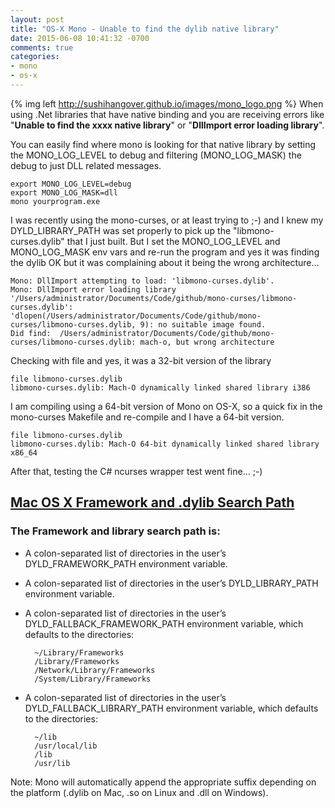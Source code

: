 ```yaml
---
layout: post
title: "OS-X Mono - Unable to find the dylib native library"
date: 2015-06-08 10:41:32 -0700
comments: true
categories: 
- mono
- os-x
---
```

{% img left http://sushihangover.github.io/images/mono_logo.png  %}
When using .Net libraries that have native binding and you are receiving errors like 
"**Unable to find the xxxx native library**" or "**DllImport error loading library**". 

You can easily find where mono is looking for that native library by setting the MONO_LOG_LEVEL to debug and filtering (MONO_LOG_MASK) the debug to just DLL related messages.

    export MONO_LOG_LEVEL=debug
    export MONO_LOG_MASK=dll
    mono yourprogram.exe

I was recently using the mono-curses, or at least trying to ;-) and I knew my DYLD_LIBRARY_PATH was set properly to pick up the "libmono-curses.dylib" that I just built. But I set the MONO_LOG_LEVEL and MONO_LOG_MASK env vars and re-run the program and yes it was finding the dylib OK but it was complaining about it being the wrong architecture... 

    Mono: DllImport attempting to load: 'libmono-curses.dylib'.
    Mono: DllImport error loading library '/Users/administrator/Documents/Code/github/mono-curses/libmono-curses.dylib': 'dlopen(/Users/administrator/Documents/Code/github/mono-curses/libmono-curses.dylib, 9): no suitable image found.
    Did find:  /Users/administrator/Documents/Code/github/mono-curses/libmono-curses.dylib: mach-o, but wrong architecture        

Checking with file and yes, it was a 32-bit version of the library

    file libmono-curses.dylib
    libmono-curses.dylib: Mach-O dynamically linked shared library i386

I am compiling using a 64-bit version of Mono on OS-X, so a quick fix in the mono-curses Makefile and re-compile and I have a 64-bit version.

    file libmono-curses.dylib 
    libmono-curses.dylib: Mach-O 64-bit dynamically linked shared library x86_64

After that, testing the C# ncurses wrapper test went fine... ;-)


## [Mac OS X Framework and .dylib Search Path](http://www.mono-project.com/docs/advanced/pinvoke/#mac-os-x-framework-and-dylib-search-path)
### The Framework and library search path is:

* A colon-separated list of directories in the user’s DYLD_FRAMEWORK_PATH environment variable.
* A colon-separated list of directories in the user’s DYLD_LIBRARY_PATH environment variable.
* A colon-separated list of directories in the user’s DYLD_FALLBACK_FRAMEWORK_PATH environment variable, which defaults to the directories:

		~/Library/Frameworks
		/Library/Frameworks
		/Network/Library/Frameworks
		/System/Library/Frameworks

* A colon-separated list of directories in the user’s DYLD_FALLBACK_LIBRARY_PATH environment variable, which defaults to the directories:

		~/lib
		/usr/local/lib
		/lib
		/usr/lib


Note: Mono will automatically append the appropriate suffix depending on the platform (.dylib on Mac, .so on Linux and .dll on Windows).